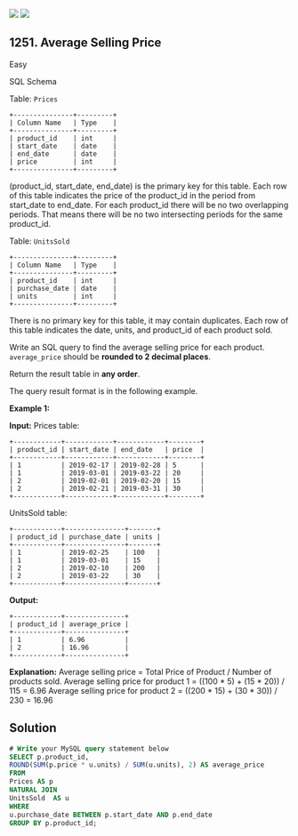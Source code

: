 [![](https://img.shields.io/github/stars/javadev/LeetCode-in-Kotlin?label=Stars&style=flat-square)](https://github.com/javadev/LeetCode-in-Kotlin)
[![](https://img.shields.io/github/forks/javadev/LeetCode-in-Kotlin?label=Fork%20me%20on%20GitHub%20&style=flat-square)](https://github.com/javadev/LeetCode-in-Kotlin/fork)

## 1251\. Average Selling Price

Easy

SQL Schema

Table: `Prices`

    +---------------+---------+ 
    | Column Name   | Type    | 
    +---------------+---------+ 
    | product_id    | int     | 
    | start_date    | date    | 
    | end_date      | date    | 
    | price         | int     | 
    +---------------+---------+ 

(product_id, start_date, end_date) is the primary key for this table. Each row of this table indicates the price of the product_id in the period from start_date to end_date. For each product_id there will be no two overlapping periods. That means there will be no two intersecting periods for the same product_id.

Table: `UnitsSold`

    +---------------+---------+ 
    | Column Name   | Type    | 
    +---------------+---------+ 
    | product_id    | int     | 
    | purchase_date | date    | 
    | units         | int     | 
    +---------------+---------+ 

There is no primary key for this table, it may contain duplicates. Each row of this table indicates the date, units, and product_id of each product sold.

Write an SQL query to find the average selling price for each product. `average_price` should be **rounded to 2 decimal places**.

Return the result table in **any order**.

The query result format is in the following example.

**Example 1:**

**Input:** Prices table: 

    +------------+------------+------------+--------+ 
    | product_id | start_date | end_date   | price  | 
    +------------+------------+------------+--------+ 
    | 1          | 2019-02-17 | 2019-02-28 | 5      | 
    | 1          | 2019-03-01 | 2019-03-22 | 20     | 
    | 2          | 2019-02-01 | 2019-02-20 | 15     | 
    | 2          | 2019-02-21 | 2019-03-31 | 30     | 
    +------------+------------+------------+--------+ 

UnitsSold table: 
    
    +------------+---------------+-------+ 
    | product_id | purchase_date | units | 
    +------------+---------------+-------+ 
    | 1          | 2019-02-25    | 100   | 
    | 1          | 2019-03-01    | 15    | 
    | 2          | 2019-02-10    | 200   | 
    | 2          | 2019-03-22    | 30    | 
    +------------+---------------+-------+

**Output:** 

    +------------+---------------+ 
    | product_id | average_price | 
    +------------+---------------+ 
    | 1          | 6.96          | 
    | 2          | 16.96         | 
    +------------+---------------+

**Explanation:** Average selling price = Total Price of Product / Number of products sold. Average selling price for product 1 = ((100 * 5) + (15 * 20)) / 115 = 6.96 Average selling price for product 2 = ((200 * 15) + (30 * 30)) / 230 = 16.96

## Solution

```sql
# Write your MySQL query statement below
SELECT p.product_id,
ROUND(SUM(p.price * u.units) / SUM(u.units), 2) AS average_price
FROM
Prices AS p
NATURAL JOIN
UnitsSold  AS u
WHERE
u.purchase_date BETWEEN p.start_date AND p.end_date
GROUP BY p.product_id;
```